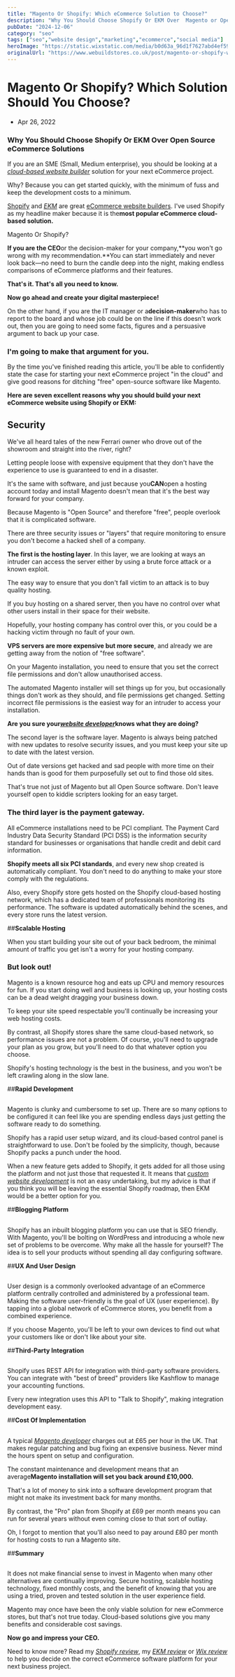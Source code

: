 ```yaml
---
title: "Magento Or Shopify: Which eCommerce Solution to Choose?"
description: "Why You Should Choose Shopify Or EKM Over  Magento or Open Source eCommerce Solutions. \"Free\" magento software always has a hidden cost."
pubDate: "2024-12-06"
category: "seo"
tags: ["seo","website design","marketing","ecommerce","social media"]
heroImage: "https://static.wixstatic.com/media/b0d63a_96d1f7627abd4ef5953e6930c379d2c0~mv2.jpg/v1/fill/w_740,h_420,al_c,q_90,usm_0.66_1.00_0.01,enc_avif,quality_auto/b0d63a_96d1f7627abd4ef5953e6930c379d2c0~mv2.jpg"
originalUrl: "https://www.webuildstores.co.uk/post/magento-or-shopify-which-solution-should-you-choose"
---
```


# Magento Or Shopify? Which Solution Should You Choose?

 * Apr 26, 2022

### Why You Should Choose Shopify Or EKM Over Open Source eCommerce Solutions

If you are an SME (Small, Medium enterprise), you should be looking at a [_cloud-based website builder_](https://www.webuildstores.co.uk/post/ecommerce-website-builder-platforms-explained) solution for your next eCommerce project. 

Why? Because you can get started quickly, with the minimum of fuss and keep the development costs to a minimum. 

[Shopify](https://www.webuildstores.co.uk/shopify-review) and [_EKM_](https://www.webuildstores.co.uk/ekm-review) are great [eCommerce website builders](https://www.webuildstores.co.uk/post/ecommerce-website-builder-platforms-explained). I've used Shopify as my headline maker because it is the**most popular eCommerce cloud-based solution.**

[](https://www.webuildstores.co.uk/post/magento-or-shopify-which-solution-should-you-choose)

Magento Or Shopify?

**If you are the CEO**or the decision-maker for your company,**you won't go wrong with my recommendation.**You can start immediately and never look back—no need to burn the candle deep into the night, making endless comparisons of eCommerce platforms and their features. 

**That's it. That's all you need to know.**

**Now go ahead and create your digital masterpiece!**

On the other hand, if you are the IT manager or a**decision-maker**who has to report to the board and whose job could be on the line if this doesn't work out, then you are going to need some facts, figures and a persuasive argument to back up your case. 

### I'm going to make that argument for you. 

By the time you've finished reading this article, you'll be able to confidently state the case for starting your next eCommerce project "in the cloud" and give good reasons for ditching "free" open-source software like Magento. 

**Here are seven excellent reasons why you should build your next eCommerce website using Shopify or EKM:**

## Security

We've all heard tales of the new Ferrari owner who drove out of the showroom and straight into the river, right? 

Letting people loose with expensive equipment that they don't have the experience to use is guaranteed to end in a disaster. 

It's the same with software, and just because you**CAN**open a hosting account today and install Magento doesn't mean that it's the best way forward for your company. 

Because Magento is "Open Source" and therefore "free", people overlook that it is complicated software. 

There are three security issues or "layers" that require monitoring to ensure you don't become a hacked shell of a company. 

**The first is the hosting layer**. In this layer, we are looking at ways an intruder can access the server either by using a brute force attack or a known exploit. 

The easy way to ensure that you don't fall victim to an attack is to buy quality hosting. 

If you buy hosting on a shared server, then you have no control over what other users install in their space for their website.

Hopefully, your hosting company has control over this, or you could be a hacking victim through no fault of your own. 

**VPS servers are more expensive but more secure**, and already we are getting away from the notion of "free software". 

On your Magento installation, you need to ensure that you set the correct file permissions and don't allow unauthorised access. 

The automated Magento installer will set things up for you, but occasionally things don't work as they should, and file permissions get changed. Setting incorrect file permissions is the easiest way for an intruder to access your installation. 

**Are you sure your**[**_website developer_**](https://www.webuildstores.co.uk/website-development)**knows what they are doing?**

The second layer is the software layer. Magento is always being patched with new updates to resolve security issues, and you must keep your site up to date with the latest version. 

Out of date versions get hacked and sad people with more time on their hands than is good for them purposefully set out to find those old sites. 

That's true not just of Magento but all Open Source software. Don't leave yourself open to kiddie scripters looking for an easy target. 

### The third layer is the payment gateway.

All eCommerce installations need to be PCI compliant. The Payment Card Industry Data Security Standard (PCI DSS) is the information security standard for businesses or organisations that handle credit and debit card information. 

**Shopify meets all six PCI standards**, and every new shop created is automatically compliant. You don't need to do anything to make your store comply with the regulations. 

Also, every Shopify store gets hosted on the Shopify cloud-based hosting network, which has a dedicated team of professionals monitoring its performance. The software is updated automatically behind the scenes, and every store runs the latest version.

##**Scalable Hosting**

When you start building your site out of your back bedroom, the minimal amount of traffic you get isn't a worry for your hosting company. 

### But look out! 

Magento is a known resource hog and eats up CPU and memory resources for fun. If you start doing well and business is looking up, your hosting costs can be a dead weight dragging your business down. 

To keep your site speed respectable you'll continually be increasing your web hosting costs. 

By contrast, all Shopify stores share the same cloud-based network, so performance issues are not a problem. Of course, you'll need to upgrade your plan as you grow, but you'll need to do that whatever option you choose. 

Shopify's hosting technology is the best in the business, and you won't be left crawling along in the slow lane.

##**Rapid Development**

## 

Magento is clunky and cumbersome to set up. There are so many options to be configured it can feel like you are spending endless days just getting the software ready to do something. 

Shopify has a rapid user setup wizard, and its cloud-based control panel is straightforward to use. Don't be fooled by the simplicity, though, because Shopify packs a punch under the hood. 

When a new feature gets added to Shopify, it gets added for all those using the platform and not just those that requested it. It means that [_custom website development_](https://www.webuildstores.co.uk/website-development) is not an easy undertaking, but my advice is that if you think you will be leaving the essential Shopify roadmap, then EKM would be a better option for you.

##**Blogging Platform**

## 

Shopify has an inbuilt blogging platform you can use that is SEO friendly. With Magento, you'll be bolting on WordPress and introducing a whole new set of problems to be overcome. Why make all the hassle for yourself? The idea is to sell your products without spending all day configuring software.

##**UX And User Design**

## 

User design is a commonly overlooked advantage of an eCommerce platform centrally controlled and administered by a professional team. Making the software user-friendly is the goal of UX (user experience). By tapping into a global network of eCommerce stores, you benefit from a combined experience.

If you choose Magento, you'll be left to your own devices to find out what your customers like or don't like about your site.

##**Third-Party Integration**

## 

Shopify uses REST API for integration with third-party software providers. You can integrate with "best of breed" providers like Kashflow to manage your accounting functions. 

Every new integration uses this API to "Talk to Shopify", making integration development easy.

##**Cost Of Implementation**

## 

A typical [_Magento developer_](https://www.webuildstores.co.uk/magento-website-design) charges out at £65 per hour in the UK. That makes regular patching and bug fixing an expensive business. Never mind the hours spent on setup and configuration. 

The constant maintenance and development means that an average**Magento installation will set you back around £10,000.**

That's a lot of money to sink into a software development program that might not make its investment back for many months. 

By contrast, the "Pro" plan from Shopify at £69 per month means you can run for several years without even coming close to that sort of outlay. 

Oh, I forgot to mention that you'll also need to pay around £80 per month for hosting costs to run a Magento site.

##**Summary**

## 

It does not make financial sense to invest in Magento when many other alternatives are continually improving. Secure hosting, scalable hosting technology, fixed monthly costs, and the benefit of knowing that you are using a tried, proven and tested solution in the user experience field. 

Magento may once have been the only viable solution for new eCommerce stores, but that's not true today. Cloud-based solutions give you many benefits and considerable cost savings. 

**Now go and impress your CEO.**

Need to know more? Read my [_Shopify review_](https://www.webuildstores.co.uk/shopify-review), my [_EKM review_](https://www.webuildstores.co.uk/ekm-review) or [_Wix review_](https://www.webuildstores.co.uk/wix-review) to help you decide on the correct eCommerce software platform for your next business project.
